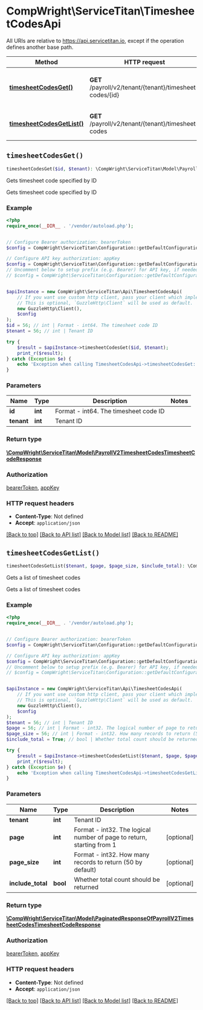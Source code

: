 # CompWright\ServiceTitan\TimesheetCodesApi

All URIs are relative to https://api.servicetitan.io, except if the operation defines another base path.

| Method | HTTP request | Description |
| ------------- | ------------- | ------------- |
| [**timesheetCodesGet()**](TimesheetCodesApi.md#timesheetCodesGet) | **GET** /payroll/v2/tenant/{tenant}/timesheet-codes/{id} | Gets timesheet code specified by ID |
| [**timesheetCodesGetList()**](TimesheetCodesApi.md#timesheetCodesGetList) | **GET** /payroll/v2/tenant/{tenant}/timesheet-codes | Gets a list of timesheet codes |


## `timesheetCodesGet()`

```php
timesheetCodesGet($id, $tenant): \CompWright\ServiceTitan\Model\PayrollV2TimesheetCodesTimesheetCodeResponse
```

Gets timesheet code specified by ID

Gets timesheet code specified by ID

### Example

```php
<?php
require_once(__DIR__ . '/vendor/autoload.php');


// Configure Bearer authorization: bearerToken
$config = CompWright\ServiceTitan\Configuration::getDefaultConfiguration()->setAccessToken('YOUR_ACCESS_TOKEN');

// Configure API key authorization: appKey
$config = CompWright\ServiceTitan\Configuration::getDefaultConfiguration()->setApiKey('ST-App-Key', 'YOUR_API_KEY');
// Uncomment below to setup prefix (e.g. Bearer) for API key, if needed
// $config = CompWright\ServiceTitan\Configuration::getDefaultConfiguration()->setApiKeyPrefix('ST-App-Key', 'Bearer');


$apiInstance = new CompWright\ServiceTitan\Api\TimesheetCodesApi(
    // If you want use custom http client, pass your client which implements `GuzzleHttp\ClientInterface`.
    // This is optional, `GuzzleHttp\Client` will be used as default.
    new GuzzleHttp\Client(),
    $config
);
$id = 56; // int | Format - int64. The timesheet code ID
$tenant = 56; // int | Tenant ID

try {
    $result = $apiInstance->timesheetCodesGet($id, $tenant);
    print_r($result);
} catch (Exception $e) {
    echo 'Exception when calling TimesheetCodesApi->timesheetCodesGet: ', $e->getMessage(), PHP_EOL;
}
```

### Parameters

| Name | Type | Description  | Notes |
| ------------- | ------------- | ------------- | ------------- |
| **id** | **int**| Format - int64. The timesheet code ID | |
| **tenant** | **int**| Tenant ID | |

### Return type

[**\CompWright\ServiceTitan\Model\PayrollV2TimesheetCodesTimesheetCodeResponse**](../Model/PayrollV2TimesheetCodesTimesheetCodeResponse.md)

### Authorization

[bearerToken](../../README.md#bearerToken), [appKey](../../README.md#appKey)

### HTTP request headers

- **Content-Type**: Not defined
- **Accept**: `application/json`

[[Back to top]](#) [[Back to API list]](../../README.md#endpoints)
[[Back to Model list]](../../README.md#models)
[[Back to README]](../../README.md)

## `timesheetCodesGetList()`

```php
timesheetCodesGetList($tenant, $page, $page_size, $include_total): \CompWright\ServiceTitan\Model\PaginatedResponseOfPayrollV2TimesheetCodesTimesheetCodeResponse
```

Gets a list of timesheet codes

Gets a list of timesheet codes

### Example

```php
<?php
require_once(__DIR__ . '/vendor/autoload.php');


// Configure Bearer authorization: bearerToken
$config = CompWright\ServiceTitan\Configuration::getDefaultConfiguration()->setAccessToken('YOUR_ACCESS_TOKEN');

// Configure API key authorization: appKey
$config = CompWright\ServiceTitan\Configuration::getDefaultConfiguration()->setApiKey('ST-App-Key', 'YOUR_API_KEY');
// Uncomment below to setup prefix (e.g. Bearer) for API key, if needed
// $config = CompWright\ServiceTitan\Configuration::getDefaultConfiguration()->setApiKeyPrefix('ST-App-Key', 'Bearer');


$apiInstance = new CompWright\ServiceTitan\Api\TimesheetCodesApi(
    // If you want use custom http client, pass your client which implements `GuzzleHttp\ClientInterface`.
    // This is optional, `GuzzleHttp\Client` will be used as default.
    new GuzzleHttp\Client(),
    $config
);
$tenant = 56; // int | Tenant ID
$page = 56; // int | Format - int32. The logical number of page to return, starting from 1
$page_size = 56; // int | Format - int32. How many records to return (50 by default)
$include_total = True; // bool | Whether total count should be returned

try {
    $result = $apiInstance->timesheetCodesGetList($tenant, $page, $page_size, $include_total);
    print_r($result);
} catch (Exception $e) {
    echo 'Exception when calling TimesheetCodesApi->timesheetCodesGetList: ', $e->getMessage(), PHP_EOL;
}
```

### Parameters

| Name | Type | Description  | Notes |
| ------------- | ------------- | ------------- | ------------- |
| **tenant** | **int**| Tenant ID | |
| **page** | **int**| Format - int32. The logical number of page to return, starting from 1 | [optional] |
| **page_size** | **int**| Format - int32. How many records to return (50 by default) | [optional] |
| **include_total** | **bool**| Whether total count should be returned | [optional] |

### Return type

[**\CompWright\ServiceTitan\Model\PaginatedResponseOfPayrollV2TimesheetCodesTimesheetCodeResponse**](../Model/PaginatedResponseOfPayrollV2TimesheetCodesTimesheetCodeResponse.md)

### Authorization

[bearerToken](../../README.md#bearerToken), [appKey](../../README.md#appKey)

### HTTP request headers

- **Content-Type**: Not defined
- **Accept**: `application/json`

[[Back to top]](#) [[Back to API list]](../../README.md#endpoints)
[[Back to Model list]](../../README.md#models)
[[Back to README]](../../README.md)
